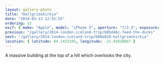 ```yaml
---
layout: gallery-photo
title: "Hallgrímskirkja"
date: "2014-03-13 12:55:55"
ordering: 52
exif: { make: "Apple", model: "iPhone 5", aperture: "f/2.4", exposure: "1/1178" }
previous: "/gallery/2014-london-iceland-trip/b8bd46c-feed-the-ducks"
next: "/gallery/2014-london-iceland-trip/b88e820-hallgrimskirkja"
location: { latitude: 64.1423195, longitude: -21.92818667 }
---
```


A massive building at the top of a hill which overlooks the city.
